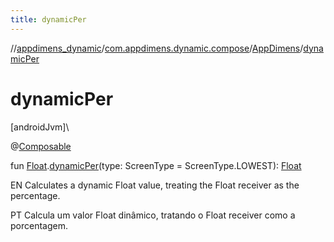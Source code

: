 ```yaml
---
title: dynamicPer
---
```

//[appdimens_dynamic](../../../index.html)/[com.appdimens.dynamic.compose](../index.html)/[AppDimens](index.html)/[dynamicPer](dynamic-per.html)



# dynamicPer



[androidJvm]\




@[Composable](https://developer.android.com/reference/kotlin/androidx/compose/runtime/Composable.html)



fun [Float](https://kotlinlang.org/api/core/kotlin-stdlib/kotlin/-float/index.html).[dynamicPer](dynamic-per.html)(type: ScreenType = ScreenType.LOWEST): [Float](https://kotlinlang.org/api/core/kotlin-stdlib/kotlin/-float/index.html)



EN Calculates a dynamic Float value, treating the Float receiver as the percentage.



PT Calcula um valor Float dinâmico, tratando o Float receiver como a porcentagem.



